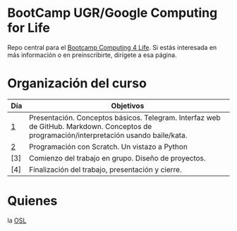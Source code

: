 # BootCamp UGR/Google Computing for Life

Repo central para el [Bootcamp Computing 4 Life](https://computing4life.github.io).
Si estás interesada en más información o en preinscribirte, dirígete a
esa página. 


# Organización del curso

| Día | Objetivos |
|-----| --------- |
| [1](recursos/dia-1.md) | Presentación. Conceptos básicos. Telegram. Interfaz web de GitHub. Markdown. Conceptos de programación/interpretación usando baile/kata. |
| [2](recursos/dia-2.md) | Programación con Scratch. Un vistazo a Python|
| [3] | Comienzo del trabajo en grupo. Diseño de proyectos. |
| [4] | Finalización del trabajo, presentación y cierre. |


# Quienes

la [OSL](http://osl.ugr.es)
